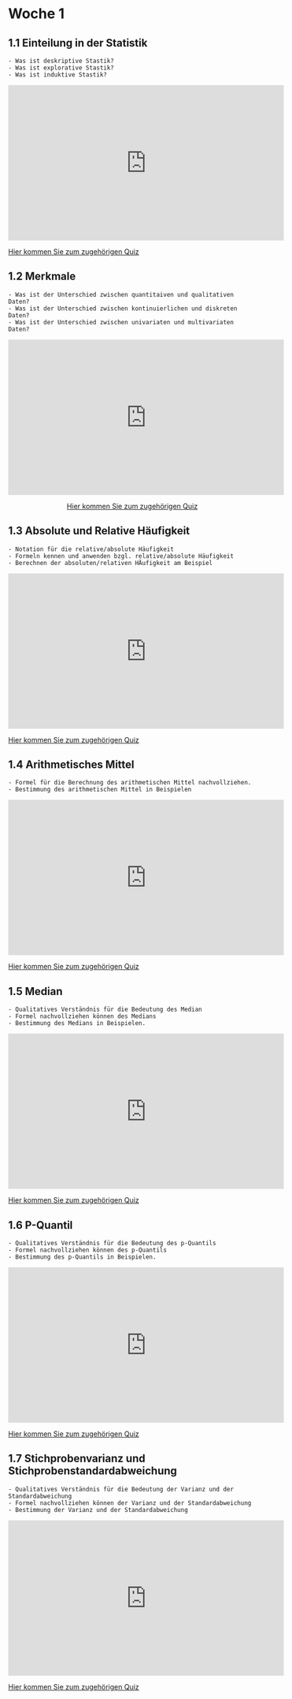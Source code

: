 # Woche 1

## 1.1 Einteilung in der Statistik
```{admonition} Das sollten Sie mitnehmen
- Was ist deskriptive Stastik?
- Was ist explorative Stastik?
- Was ist induktive Stastik?
```
<div align="center">
  <iframe width="560" height="315" src="https://www.youtube.com/embed/dhhRBwJbYhs?si=1lDkXdDbTDoBHE-H" title="YouTube video player" frameborder="0" allow="accelerometer; autoplay; clipboard-write; encrypted-media; gyroscope; picture-in-picture; web-share" referrerpolicy="strict-origin-when-cross-origin" allowfullscreen></iframe>
</div>

[Hier kommen Sie zum zugehörigen Quiz](https://moodle.th-brandenburg.de/mod/quiz/view.php?id=621652)



## 1.2 Merkmale

```{admonition} Das sollten Sie mitnehmen
- Was ist der Unterschied zwischen quantitaiven und qualitativen Daten?
- Was ist der Unterschied zwischen kontinuierlichen und diskreten Daten?
- Was ist der Unterschied zwischen univariaten und multivariaten Daten?
```

<div align="center">
<iframe width="560" height="315" src="https://www.youtube.com/embed/mcVR53wuBT0?si=DsnmIayn32Sx1AQc" title="YouTube video player" frameborder="0" allow="accelerometer; autoplay; clipboard-write; encrypted-media; gyroscope; picture-in-picture; web-share" referrerpolicy="strict-origin-when-cross-origin" allowfullscreen></iframe>

[Hier kommen Sie zum zugehörigen Quiz](https://moodle.th-brandenburg.de/mod/quiz/view.php?id=621753)
</div>



## 1.3 Absolute und Relative Häufigkeit


```{admonition} Das sollten Sie mitnehmen
- Notation für die relative/absolute Häufigkeit
- Formeln kennen und anwenden bzgl. relative/absolute Häufigkeit
- Berechnen der absoluten/relativen HÄufigkeit am Beispiel
```

<div align="center">
<iframe width="560" height="315" src="https://www.youtube.com/embed/7_6aQlHxfXo?si=3pV2J60rEwSVlxWp" title="YouTube video player" frameborder="0" allow="accelerometer; autoplay; clipboard-write; encrypted-media; gyroscope; picture-in-picture; web-share" referrerpolicy="strict-origin-when-cross-origin" allowfullscreen></iframe>
</div>


[Hier kommen Sie zum zugehörigen Quiz](https://moodle.th-brandenburg.de/mod/quiz/view.php?id=621756)


## 1.4 Arithmetisches Mittel


```{admonition} Das sollten Sie mitnehmen
- Formel für die Berechnung des arithmetischen Mittel nachvollziehen.
- Bestimmung des arithmetischen Mittel in Beispielen
```

<div align="center">
<iframe width="560" height="315" src="https://www.youtube.com/embed/86lIwpj7U1Q?si=rL_rhgtYHr4WEK7i" title="YouTube video player" frameborder="0" allow="accelerometer; autoplay; clipboard-write; encrypted-media; gyroscope; picture-in-picture; web-share" referrerpolicy="strict-origin-when-cross-origin" allowfullscreen></iframe>
</div>



[Hier kommen Sie zum zugehörigen Quiz](https://moodle.th-brandenburg.de/mod/quiz/view.php?id=622405)


## 1.5 Median

```{admonition} Das sollten Sie mitnehmen
- Qualitatives Verständnis für die Bedeutung des Median
- Formel nachvollziehen können des Medians
- Bestimmung des Medians in Beispielen.
```
<div align="center">
<iframe width="560" height="315" src="https://www.youtube.com/embed/yOgHhT_gXtg?si=lid02-giUItI-vfc" title="YouTube video player" frameborder="0" allow="accelerometer; autoplay; clipboard-write; encrypted-media; gyroscope; picture-in-picture; web-share" referrerpolicy="strict-origin-when-cross-origin" allowfullscreen></iframe>
</div>


[Hier kommen Sie zum zugehörigen Quiz](https://moodle.th-brandenburg.de/mod/quiz/view.php?id=622380)



## 1.6 P-Quantil

```{admonition} Das sollten Sie mitnehmen
- Qualitatives Verständnis für die Bedeutung des p-Quantils
- Formel nachvollziehen können des p-Quantils
- Bestimmung des p-Quantils in Beispielen.
```
<div align="center">
<iframe width="560" height="315" src="https://www.youtube.com/embed/5YTg1lW11Lo?si=I7RRZbmSTvxg9YRS" title="YouTube video player" frameborder="0" allow="accelerometer; autoplay; clipboard-write; encrypted-media; gyroscope; picture-in-picture; web-share" referrerpolicy="strict-origin-when-cross-origin" allowfullscreen></iframe>
</div>

[Hier kommen Sie zum zugehörigen Quiz](https://moodle.th-brandenburg.de/mod/quiz/view.php?id=622383)



## 1.7 Stichprobenvarianz und Stichprobenstandardabweichung
```{admonition} Das sollten Sie mitnehmen
- Qualitatives Verständnis für die Bedeutung der Varianz und der Standardabweichung
- Formel nachvollziehen können der Varianz und der Standardabweichung
- Bestimmung der Varianz und der Standardabweichung
```
<div align="center">
<iframe width="560" height="315" src="https://www.youtube.com/embed/7_vCuQ2nJjo?si=BLyt_nOJUvXsWpGu" title="YouTube video player" frameborder="0" allow="accelerometer; autoplay; clipboard-write; encrypted-media; gyroscope; picture-in-picture; web-share" referrerpolicy="strict-origin-when-cross-origin" allowfullscreen></iframe>
</div>


[Hier kommen Sie zum zugehörigen Quiz](https://moodle.th-brandenburg.de/mod/quiz/view.php?id=622401)





